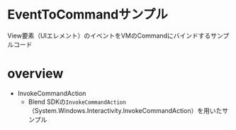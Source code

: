 # EventToCommandサンプル

View要素（UIエレメント）のイベントをVMのCommandにバインドするサンプルコード

# overview

- InvokeCommandAction
    - Blend SDKの`InvokeCommandAction`（System.Windows.Interactivity.InvokeCommandAction）を用いたサンプル

